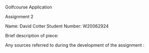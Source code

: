Golfcourse Application

Assignment 2

Name: David Cotter Student Number: W20062924

Brief description of piece: 

Any sources referred to during the development of the assignment :
